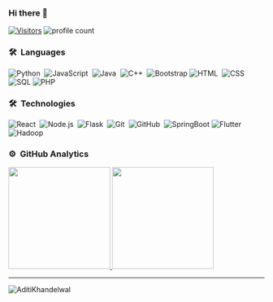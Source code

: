 ### Hi there 👋
[![Visitors](https://visitor-badge.glitch.me/badge?page_id=AditiKhandelwal.visitor-badge)](https://github.com/AditiKhandelwal)
![profile count](https://komarev.com/ghpvc/?username=AditiKhandelwal&color=green)&nbsp;

### 🛠 &nbsp;Languages
![Python](https://img.shields.io/badge/-Python-05122A?style=flat&logo=python)&nbsp;
![JavaScript](https://img.shields.io/badge/-JavaScript-05122A?style=flat&logo=javascript)&nbsp;
![Java](https://img.shields.io/badge/-Java-05122A?style=flat&logo=Java&logoColor=FFA518)&nbsp;
![C++](https://img.shields.io/badge/-C++-05122A?style=flat&logo=C%2B%2B&logoColor=00599C)&nbsp;
![Bootstrap](https://img.shields.io/badge/-Bootstrap-05122A?style=flat&logo=bootstrap&logoColor=563D7C)
![HTML](https://img.shields.io/badge/-HTML-05122A?style=flat&logo=HTML5)&nbsp;
![CSS](https://img.shields.io/badge/-CSS-05122A?style=flat&logo=CSS3&logoColor=1572B6)&nbsp;
![SQL](https://img.shields.io/badge/-SQL-000?&logo=MySQL)
![PHP](https://img.shields.io/badge/-Php-05122A?style=flat&logo=php)&nbsp;

### 🛠 &nbsp;Technologies
![React](https://img.shields.io/badge/-React-05122A?style=flat&logo=react)&nbsp;
![Node.js](https://img.shields.io/badge/-Node.js-05122A?style=flat&logo=node.js)&nbsp;
![Flask](https://img.shields.io/badge/-Flask-05122A?style=flat&logo=flask)&nbsp;
![Git](https://img.shields.io/badge/-Git-05122A?style=flat&logo=git)&nbsp;
![GitHub](https://img.shields.io/badge/-GitHub-05122A?style=flat&logo=github)&nbsp;
![SpringBoot](https://img.shields.io/badge/-Spring-000?&logo=SpringBoot)
![Flutter](https://img.shields.io/badge/-Flutter-000?&logo=Flutter)
![Hadoop](https://img.shields.io/badge/-Hadoop-05122A?style=flat&logo=hadoop)&nbsp;

<!--
**AditiKhandelwal/Competitive-Programming** is a ✨ _special_ ✨ repository because its `README.md` (this file) appears on your GitHub profile.

Here are some ideas to get you started:

- 🔭 I’m currently working on ...
- 🌱 I’m currently learning ...
- 👯 I’m looking to collaborate on ...
- 🤔 I’m looking for help with ...
- 💬 Ask me about ...
- 📫 How to reach me: ...
- 😄 Pronouns: ...
- ⚡ Fun fact: ...
-->

### ⚙️ &nbsp;GitHub Analytics
<p align="left">
<a href="https://github.com/AditiKhandelwal">
  <img height="200em" src="https://github-readme-stats-eight-theta.vercel.app/api?username=AditiKhandelwal&show_icons=true&theme=tokyonight&include_all_commits=true&count_private=true"/>
  <img height="200em" src="https://github-readme-stats-eight-theta.vercel.app/api/top-langs/?username=AditiKhandelwal&layout=compact&langs_count=10&theme=tokyonight"/>
</a>
</p>
<hr>
<p><img align="center" src="https://github-readme-streak-stats.herokuapp.com/?user=AditiKhandelwal&" alt="AditiKhandelwal" /></p>
